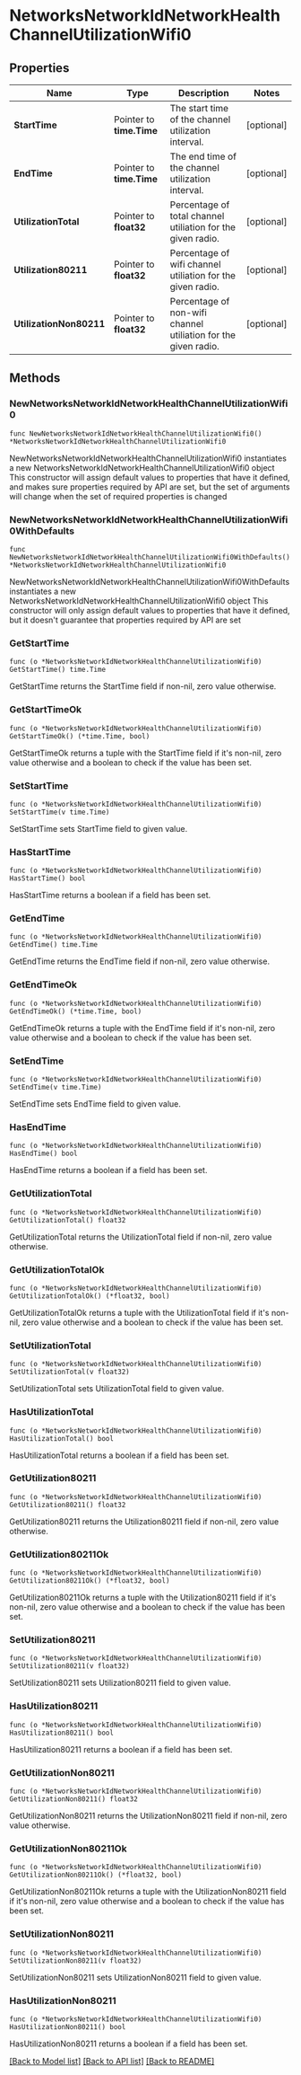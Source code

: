 # NetworksNetworkIdNetworkHealthChannelUtilizationWifi0

## Properties

Name | Type | Description | Notes
------------ | ------------- | ------------- | -------------
**StartTime** | Pointer to **time.Time** | The start time of the channel utilization interval. | [optional] 
**EndTime** | Pointer to **time.Time** | The end time of the channel utilization interval. | [optional] 
**UtilizationTotal** | Pointer to **float32** | Percentage of total channel utiliation for the given radio. | [optional] 
**Utilization80211** | Pointer to **float32** | Percentage of wifi channel utiliation for the given radio. | [optional] 
**UtilizationNon80211** | Pointer to **float32** | Percentage of non-wifi channel utiliation for the given radio. | [optional] 

## Methods

### NewNetworksNetworkIdNetworkHealthChannelUtilizationWifi0

`func NewNetworksNetworkIdNetworkHealthChannelUtilizationWifi0() *NetworksNetworkIdNetworkHealthChannelUtilizationWifi0`

NewNetworksNetworkIdNetworkHealthChannelUtilizationWifi0 instantiates a new NetworksNetworkIdNetworkHealthChannelUtilizationWifi0 object
This constructor will assign default values to properties that have it defined,
and makes sure properties required by API are set, but the set of arguments
will change when the set of required properties is changed

### NewNetworksNetworkIdNetworkHealthChannelUtilizationWifi0WithDefaults

`func NewNetworksNetworkIdNetworkHealthChannelUtilizationWifi0WithDefaults() *NetworksNetworkIdNetworkHealthChannelUtilizationWifi0`

NewNetworksNetworkIdNetworkHealthChannelUtilizationWifi0WithDefaults instantiates a new NetworksNetworkIdNetworkHealthChannelUtilizationWifi0 object
This constructor will only assign default values to properties that have it defined,
but it doesn't guarantee that properties required by API are set

### GetStartTime

`func (o *NetworksNetworkIdNetworkHealthChannelUtilizationWifi0) GetStartTime() time.Time`

GetStartTime returns the StartTime field if non-nil, zero value otherwise.

### GetStartTimeOk

`func (o *NetworksNetworkIdNetworkHealthChannelUtilizationWifi0) GetStartTimeOk() (*time.Time, bool)`

GetStartTimeOk returns a tuple with the StartTime field if it's non-nil, zero value otherwise
and a boolean to check if the value has been set.

### SetStartTime

`func (o *NetworksNetworkIdNetworkHealthChannelUtilizationWifi0) SetStartTime(v time.Time)`

SetStartTime sets StartTime field to given value.

### HasStartTime

`func (o *NetworksNetworkIdNetworkHealthChannelUtilizationWifi0) HasStartTime() bool`

HasStartTime returns a boolean if a field has been set.

### GetEndTime

`func (o *NetworksNetworkIdNetworkHealthChannelUtilizationWifi0) GetEndTime() time.Time`

GetEndTime returns the EndTime field if non-nil, zero value otherwise.

### GetEndTimeOk

`func (o *NetworksNetworkIdNetworkHealthChannelUtilizationWifi0) GetEndTimeOk() (*time.Time, bool)`

GetEndTimeOk returns a tuple with the EndTime field if it's non-nil, zero value otherwise
and a boolean to check if the value has been set.

### SetEndTime

`func (o *NetworksNetworkIdNetworkHealthChannelUtilizationWifi0) SetEndTime(v time.Time)`

SetEndTime sets EndTime field to given value.

### HasEndTime

`func (o *NetworksNetworkIdNetworkHealthChannelUtilizationWifi0) HasEndTime() bool`

HasEndTime returns a boolean if a field has been set.

### GetUtilizationTotal

`func (o *NetworksNetworkIdNetworkHealthChannelUtilizationWifi0) GetUtilizationTotal() float32`

GetUtilizationTotal returns the UtilizationTotal field if non-nil, zero value otherwise.

### GetUtilizationTotalOk

`func (o *NetworksNetworkIdNetworkHealthChannelUtilizationWifi0) GetUtilizationTotalOk() (*float32, bool)`

GetUtilizationTotalOk returns a tuple with the UtilizationTotal field if it's non-nil, zero value otherwise
and a boolean to check if the value has been set.

### SetUtilizationTotal

`func (o *NetworksNetworkIdNetworkHealthChannelUtilizationWifi0) SetUtilizationTotal(v float32)`

SetUtilizationTotal sets UtilizationTotal field to given value.

### HasUtilizationTotal

`func (o *NetworksNetworkIdNetworkHealthChannelUtilizationWifi0) HasUtilizationTotal() bool`

HasUtilizationTotal returns a boolean if a field has been set.

### GetUtilization80211

`func (o *NetworksNetworkIdNetworkHealthChannelUtilizationWifi0) GetUtilization80211() float32`

GetUtilization80211 returns the Utilization80211 field if non-nil, zero value otherwise.

### GetUtilization80211Ok

`func (o *NetworksNetworkIdNetworkHealthChannelUtilizationWifi0) GetUtilization80211Ok() (*float32, bool)`

GetUtilization80211Ok returns a tuple with the Utilization80211 field if it's non-nil, zero value otherwise
and a boolean to check if the value has been set.

### SetUtilization80211

`func (o *NetworksNetworkIdNetworkHealthChannelUtilizationWifi0) SetUtilization80211(v float32)`

SetUtilization80211 sets Utilization80211 field to given value.

### HasUtilization80211

`func (o *NetworksNetworkIdNetworkHealthChannelUtilizationWifi0) HasUtilization80211() bool`

HasUtilization80211 returns a boolean if a field has been set.

### GetUtilizationNon80211

`func (o *NetworksNetworkIdNetworkHealthChannelUtilizationWifi0) GetUtilizationNon80211() float32`

GetUtilizationNon80211 returns the UtilizationNon80211 field if non-nil, zero value otherwise.

### GetUtilizationNon80211Ok

`func (o *NetworksNetworkIdNetworkHealthChannelUtilizationWifi0) GetUtilizationNon80211Ok() (*float32, bool)`

GetUtilizationNon80211Ok returns a tuple with the UtilizationNon80211 field if it's non-nil, zero value otherwise
and a boolean to check if the value has been set.

### SetUtilizationNon80211

`func (o *NetworksNetworkIdNetworkHealthChannelUtilizationWifi0) SetUtilizationNon80211(v float32)`

SetUtilizationNon80211 sets UtilizationNon80211 field to given value.

### HasUtilizationNon80211

`func (o *NetworksNetworkIdNetworkHealthChannelUtilizationWifi0) HasUtilizationNon80211() bool`

HasUtilizationNon80211 returns a boolean if a field has been set.


[[Back to Model list]](../README.md#documentation-for-models) [[Back to API list]](../README.md#documentation-for-api-endpoints) [[Back to README]](../README.md)


